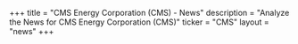 +++
title = "CMS Energy Corporation (CMS) - News"
description = "Analyze the News for CMS Energy Corporation (CMS)"
ticker = "CMS"
layout = "news"
+++

